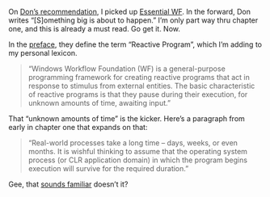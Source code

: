 On [Don’s
recommendation](http://pluralsight.com/blogs/dbox/archive/2006/10/25/41185.aspx),
I picked up [Essential
WF](http://www.aw-bc.com/catalog/academic/product/0,1144,0321399838,00.html).
In the forward, Don writes “[S]omething big is about to happen.” I’m
only part way thru chapter one, and this is already a must read. Go get
it. Now.

In the
[preface](http://www.aw-bc.com/catalog/academic/product/0,1144,0321399838-PRE,00.html),
they define the term “Reactive Program”, which I’m adding to my personal
lexicon.

> “Windows Workflow Foundation (WF) is a general-purpose programming
> framework for creating reactive programs that act in response to
> stimulus from external entities. The basic characteristic of reactive
> programs is that they pause during their execution, for unknown
> amounts of time, awaiting input.”

That “unknown amounts of time” is the kicker. Here’s a paragraph from
early in chapter one that expands on that:

> “Real-world processes take a long time – days, weeks, or even months.
> It is wishful thinking to assume that the operating system process (or
> CLR application domain) in which the program begins execution will
> survive for the required duration.”

Gee, that [sounds
familiar](http://devhawk.net/2006/10/23/The+Other+Foundation+Technology.aspx)
doesn’t it?
